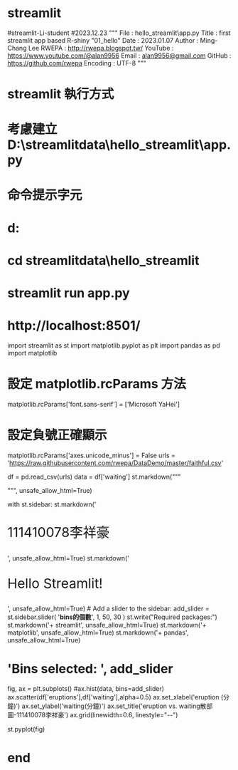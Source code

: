 # streamlit
#streamlit-Li-student
#2023.12.23
"""
File     : hello_streamlit\app.py
Title    : first streamlit app based R-shiny "01_hello"
Date     : 2023.01.07
Author   : Ming-Chang Lee
RWEPA    : http://rwepa.blogspot.tw/
YouTube  : https://www.youtube.com/@alan9956
Email    : alan9956@gmail.com
GitHub   : https://github.com/rwepa
Encoding : UTF-8
"""

# streamlit 執行方式
# 考慮建立 D:\streamlitdata\hello_streamlit\app.py
# 命令提示字元
# d:
# cd streamlitdata\hello_streamlit
# streamlit run app.py
# http://localhost:8501/

import streamlit as st
import matplotlib.pyplot as plt
import pandas as pd
import matplotlib

# 設定 matplotlib.rcParams 方法
matplotlib.rcParams['font.sans-serif'] = ['Microsoft YaHei']

# 設定負號正確顯示
matplotlib.rcParams['axes.unicode_minus'] = False
urls = 'https://raw.githubusercontent.com/rwepa/DataDemo/master/faithful.csv'

df = pd.read_csv(urls)
data = df['waiting']
st.markdown("""
<style>
.big-font {
    font-size:30px;
}
</style>
""", unsafe_allow_html=True)

with st.sidebar:
    st.markdown('<p class="big-font">111410078李祥豪</p>', unsafe_allow_html=True)
    st.markdown('<p class="big-font">Hello Streamlit!</p>', unsafe_allow_html=True)
    # Add a slider to the sidebar:
    add_slider = st.sidebar.slider(
        '**bins的個數**',
        1, 50, 30
    )
    st.write("Required packages:")
    st.markdown('+ streamlit', unsafe_allow_html=True)
    st.markdown('+ matplotlib', unsafe_allow_html=True)
    st.markdown('+ pandas', unsafe_allow_html=True)

# 'Bins selected: ', add_slider

fig, ax = plt.subplots()
#ax.hist(data, bins=add_slider)
ax.scatter(df['eruptions'],df['waiting'],alpha=0.5)
ax.set_xlabel('eruption (分鐘)')
ax.set_ylabel('waiting(分鐘)')
ax.set_title('eruption vs. waiting散部圖-111410078李祥豪')
ax.grid(linewidth=0.6, linestyle="--")

st.pyplot(fig)
# end
